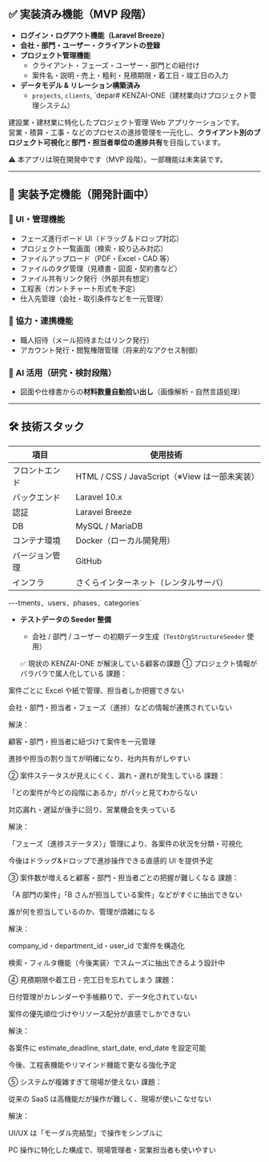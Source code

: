 ## ✅ 実装済み機能（MVP 段階）

-   **ログイン・ログアウト機能（Laravel Breeze）**
-   **会社・部門・ユーザー・クライアントの登録**
-   **プロジェクト管理機能**
    -   クライアント・フェーズ・ユーザー・部門との紐付け
    -   案件名・説明・売上・粗利・見積期限・着工日・竣工日の入力
-   **データモデル & リレーション構築済み**
    -   `projects`, `clients`, `depar# KENZAI-ONE（建材業向けプロジェクト管理システム）

建設業・建材業に特化したプロジェクト管理 Web アプリケーションです。  
営業・積算・工事・などのプロセスの進捗管理を一元化し、**クライアント別のプロジェクト可視化**と**部門・担当者単位の進捗共有**を目指しています。

⚠️ 本アプリは現在開発中です（MVP 段階）。一部機能は未実装です。

---

## 🔧 実装予定機能（開発計画中）

### 🎯 UI・管理機能

-   フェーズ進行ボード UI（ドラッグ＆ドロップ対応）
-   プロジェクト一覧画面（検索・絞り込み対応）
-   ファイルアップロード（PDF・Excel・CAD 等）
-   ファイルのタグ管理（見積書・図面・契約書など）
-   ファイル共有リンク発行（外部共有想定）
-   工程表（ガントチャート形式を予定）
-   仕入先管理（会社・取引条件などを一元管理）

### 🤝 協力・連携機能

-   職人招待（メール招待またはリンク発行）
-   アカウント発行・閲覧権限管理（将来的なアクセス制御）

### 🧠 AI 活用（研究・検討段階）

-   図面や仕様書からの**材料数量自動拾い出し**（画像解析・自然言語処理）

---

## 🛠️ 技術スタック

| 項目           | 使用技術                                      |
| -------------- | --------------------------------------------- |
| フロントエンド | HTML / CSS / JavaScript（※View は一部未実装） |
| バックエンド   | Laravel 10.x                                  |
| 認証           | Laravel Breeze                                |
| DB             | MySQL / MariaDB                               |
| コンテナ環境   | Docker（ローカル開発用）                      |
| バージョン管理 | GitHub                                        |
| インフラ       | さくらインターネット（レンタルサーバ）        |

---tments`, `users`, `phases`, `categories`

-   **テストデータの Seeder 整備**

    -   会社 / 部門 / ユーザー の初期データ生成（`TestOrgStructureSeeder` 使用）

    ✅ 現状の KENZAI-ONE が解決している顧客の課題
    ① プロジェクト情報がバラバラで属人化している
    課題：

案件ごとに Excel や紙で管理、担当者しか把握できない

会社・部門・担当者・フェーズ（進捗）などの情報が連携されていない

解決：

顧客・部門・担当者に紐づけて案件を一元管理

進捗や担当の割り当てが明確になり、社内共有がしやすい

② 案件ステータスが見えにくく、漏れ・遅れが発生している
課題：

「どの案件が今どの段階にあるか」がパッと見てわからない

対応漏れ・遅延が後手に回り、営業機会を失っている

解決：

「フェーズ（進捗ステータス）」管理により、各案件の状況を分類・可視化

今後はドラッグ&ドロップで進捗操作できる直感的 UI を提供予定

③ 案件数が増えると顧客・部門・担当者ごとの把握が難しくなる
課題：

「A 部門の案件」「B さんが担当している案件」などがすぐに抽出できない

誰が何を担当しているのか、管理が煩雑になる

解決：

company_id・department_id・user_id で案件を構造化

検索・フィルタ機能（今後実装）でスムーズに抽出できるよう設計中

④ 見積期限や着工日・完工日を忘れてしまう
課題：

日付管理がカレンダーや手帳頼りで、データ化されていない

案件の優先順位づけやリソース配分が直感でしかできない

解決：

各案件に estimate_deadline, start_date, end_date を設定可能

今後、工程表機能やリマインド機能で更なる強化予定

⑤ システムが複雑すぎて現場が使えない
課題：

従来の SaaS は高機能だが操作が難しく、現場が使いこなせない

解決：

UI/UX は「モーダル完結型」で操作をシンプルに

PC 操作に特化した構成で、現場管理者・営業担当者も使いやすい
